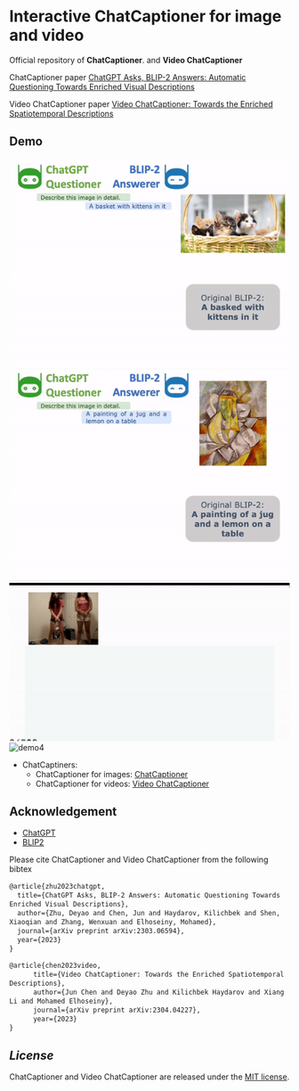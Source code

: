 # Interactive ChatCaptioner for image and video

Official repository of **ChatCaptioner**. and **Video ChatCaptioner**

ChatCaptioner paper [ChatGPT Asks, BLIP-2 Answers: Automatic Questioning Towards Enriched Visual Descriptions](https://arxiv.org/abs/2303.06594) 

Video ChatCaptioner paper [Video ChatCaptioner: Towards the Enriched Spatiotemporal Descriptions](https://arxiv.org/abs/2304.04227)

## Demo
![demo1](ChatCaptioner/demo_pic/demo1.gif)
![demo2](ChatCaptioner/demo_pic/demo2.gif)
![demo3](Video_ChatCaptioner/demo_pic/dance.gif)
![demo4](Video_ChatCaptioner/demo_pic/skating.gif)



* ChatCaptiners:
     * ChatCaptioner for images: [ChatCaptioner](ChatCaptioner/README.md)
     * ChatCaptioner for videos: [Video ChatCaptioner](Video_ChatCaptioner/README.md)




## Acknowledgement

+ [ChatGPT](https://openai.com/blog/chatgpt/)
+ [BLIP2](https://huggingface.co/docs/transformers/main/model_doc/blip-2)


Please cite ChatCaptioner and Video ChatCaptioner from the following bibtex

```
@article{zhu2023chatgpt,
  title={ChatGPT Asks, BLIP-2 Answers: Automatic Questioning Towards Enriched Visual Descriptions},
  author={Zhu, Deyao and Chen, Jun and Haydarov, Kilichbek and Shen, Xiaoqian and Zhang, Wenxuan and Elhoseiny, Mohamed},
  journal={arXiv preprint arXiv:2303.06594},
  year={2023}
}
```


```
@article{chen2023video,
      title={Video ChatCaptioner: Towards the Enriched Spatiotemporal Descriptions}, 
      author={Jun Chen and Deyao Zhu and Kilichbek Haydarov and Xiang Li and Mohamed Elhoseiny},
      journal={arXiv preprint arXiv:2304.04227},
      year={2023}
}
```


## *License*

ChatCaptioner and Video ChatCaptioner are released under the [MIT license](LICENSE).